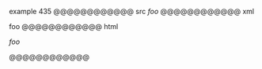 example 435
@@@@@@@@@@@@ src
*_foo_*
@@@@@@@@@@@@ xml
<?xml version="1.0" encoding="UTF-8"?>
<!DOCTYPE document SYSTEM "CommonMark.dtd">
<document xmlns="http://commonmark.org/xml/1.0">
  <paragraph>
    <emph>
      <emph>
        <text>foo</text>
      </emph>
    </emph>
  </paragraph>
</document>
@@@@@@@@@@@@ html
<p><em><em>foo</em></em></p>
@@@@@@@@@@@@
